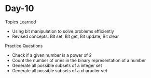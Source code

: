# Day-10
Topics Learned
- Using bit manipulation to solve problems efficiently
- Revised concepts: Bit set, Bit get, Bit update, Bit clear

Practice Questions
- Check if a given number is a power of 2
- Count the number of ones in the binary representation of a number
- Generate all possible subsets of a integer set
- Generate all possible subsets of a character set

